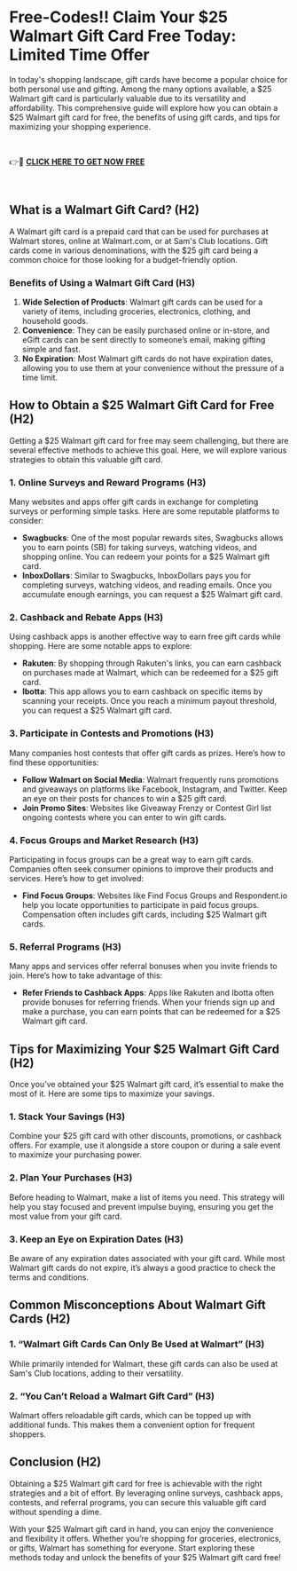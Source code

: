 # Free-Codes!! Claim Your $25 Walmart Gift Card Free Today: Limited Time Offer
In today's shopping landscape, gift cards have become a popular choice for both personal use and gifting. Among the many options available, a $25 Walmart gift card is particularly valuable due to its versatility and affordability. This comprehensive guide will explore how you can obtain a $25 Walmart gift card for free, the benefits of using gift cards, and tips for maximizing your shopping experience.

&nbsp;

👉🎁 <a href="https://todaylink.site/walmart/"><strong>CLICK HERE TO GET NOW FREE</strong></a>

&nbsp;
<h2>What is a Walmart Gift Card? (H2)</h2>
A Walmart gift card is a prepaid card that can be used for purchases at Walmart stores, online at Walmart.com, or at Sam's Club locations. Gift cards come in various denominations, with the $25 gift card being a common choice for those looking for a budget-friendly option.
<h3>Benefits of Using a Walmart Gift Card (H3)</h3>
<ol>
 	<li><strong>Wide Selection of Products</strong>: Walmart gift cards can be used for a variety of items, including groceries, electronics, clothing, and household goods.</li>
 	<li><strong>Convenience</strong>: They can be easily purchased online or in-store, and eGift cards can be sent directly to someone’s email, making gifting simple and fast.</li>
 	<li><strong>No Expiration</strong>: Most Walmart gift cards do not have expiration dates, allowing you to use them at your convenience without the pressure of a time limit.</li>
</ol>
<h2>How to Obtain a $25 Walmart Gift Card for Free (H2)</h2>
Getting a $25 Walmart gift card for free may seem challenging, but there are several effective methods to achieve this goal. Here, we will explore various strategies to obtain this valuable gift card.
<h3>1. Online Surveys and Reward Programs (H3)</h3>
Many websites and apps offer gift cards in exchange for completing surveys or performing simple tasks. Here are some reputable platforms to consider:
<ul>
 	<li><strong>Swagbucks</strong>: One of the most popular rewards sites, Swagbucks allows you to earn points (SB) for taking surveys, watching videos, and shopping online. You can redeem your points for a $25 Walmart gift card.</li>
 	<li><strong>InboxDollars</strong>: Similar to Swagbucks, InboxDollars pays you for completing surveys, watching videos, and reading emails. Once you accumulate enough earnings, you can request a $25 Walmart gift card.</li>
</ul>
<h3>2. Cashback and Rebate Apps (H3)</h3>
Using cashback apps is another effective way to earn free gift cards while shopping. Here are some notable apps to explore:
<ul>
 	<li><strong>Rakuten</strong>: By shopping through Rakuten's links, you can earn cashback on purchases made at Walmart, which can be redeemed for a $25 gift card.</li>
 	<li><strong>Ibotta</strong>: This app allows you to earn cashback on specific items by scanning your receipts. Once you reach a minimum payout threshold, you can request a $25 Walmart gift card.</li>
</ul>
<h3>3. Participate in Contests and Promotions (H3)</h3>
Many companies host contests that offer gift cards as prizes. Here’s how to find these opportunities:
<ul>
 	<li><strong>Follow Walmart on Social Media</strong>: Walmart frequently runs promotions and giveaways on platforms like Facebook, Instagram, and Twitter. Keep an eye on their posts for chances to win a $25 gift card.</li>
 	<li><strong>Join Promo Sites</strong>: Websites like Giveaway Frenzy or Contest Girl list ongoing contests where you can enter to win gift cards.</li>
</ul>
<h3>4. Focus Groups and Market Research (H3)</h3>
Participating in focus groups can be a great way to earn gift cards. Companies often seek consumer opinions to improve their products and services. Here’s how to get involved:
<ul>
 	<li><strong>Find Focus Groups</strong>: Websites like Find Focus Groups and Respondent.io help you locate opportunities to participate in paid focus groups. Compensation often includes gift cards, including $25 Walmart gift cards.</li>
</ul>
<h3>5. Referral Programs (H3)</h3>
Many apps and services offer referral bonuses when you invite friends to join. Here’s how to take advantage of this:
<ul>
 	<li><strong>Refer Friends to Cashback Apps</strong>: Apps like Rakuten and Ibotta often provide bonuses for referring friends. When your friends sign up and make a purchase, you can earn points that can be redeemed for a $25 Walmart gift card.</li>
</ul>
<h2>Tips for Maximizing Your $25 Walmart Gift Card (H2)</h2>
Once you’ve obtained your $25 Walmart gift card, it’s essential to make the most of it. Here are some tips to maximize your savings.
<h3>1. Stack Your Savings (H3)</h3>
Combine your $25 gift card with other discounts, promotions, or cashback offers. For example, use it alongside a store coupon or during a sale event to maximize your purchasing power.
<h3>2. Plan Your Purchases (H3)</h3>
Before heading to Walmart, make a list of items you need. This strategy will help you stay focused and prevent impulse buying, ensuring you get the most value from your gift card.
<h3>3. Keep an Eye on Expiration Dates (H3)</h3>
Be aware of any expiration dates associated with your gift card. While most Walmart gift cards do not expire, it’s always a good practice to check the terms and conditions.
<h2>Common Misconceptions About Walmart Gift Cards (H2)</h2>
<h3>1. “Walmart Gift Cards Can Only Be Used at Walmart” (H3)</h3>
While primarily intended for Walmart, these gift cards can also be used at Sam's Club locations, adding to their versatility.
<h3>2. “You Can’t Reload a Walmart Gift Card” (H3)</h3>
Walmart offers reloadable gift cards, which can be topped up with additional funds. This makes them a convenient option for frequent shoppers.
<h2>Conclusion (H2)</h2>
Obtaining a $25 Walmart gift card for free is achievable with the right strategies and a bit of effort. By leveraging online surveys, cashback apps, contests, and referral programs, you can secure this valuable gift card without spending a dime.

With your $25 Walmart gift card in hand, you can enjoy the convenience and flexibility it offers. Whether you’re shopping for groceries, electronics, or gifts, Walmart has something for everyone. Start exploring these methods today and unlock the benefits of your $25 Walmart gift card free!
